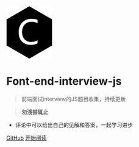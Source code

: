 ![logo](./web-logo-120.png ':no-zoom')

# Font-end-interview-js

> 前端面试interview的JS题目收集，持续更新

> **勿浅尝辄止**

* 评论中可以给出自己的见解和答案，一起学习进步

[GitHub](https://github.com/nieyafei/front-end-interview-js)
[开始阅读](/basic)
